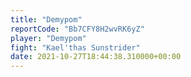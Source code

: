 ```yaml
---
title: "Demypom"
reportCode: "Bb7CFY8H2wvRK6yZ"
player: "Demypom"
fight: "Kael'thas Sunstrider"
date: 2021-10-27T18:44:38.310000+00:00
---
```

